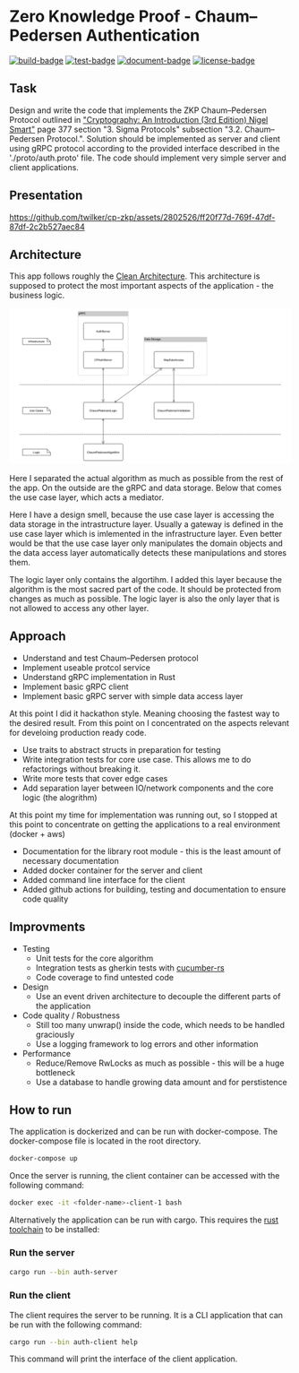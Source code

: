 # Zero Knowledge Proof - Chaum–Pedersen Authentication

[![build-badge](https://github.com/twilker/cp-zkp/actions/workflows/build.yml/badge.svg)](https://nightly.link/twilker/cp-zkp/workflows/build/main/binaries.zip)
[![test-badge](https://github.com/twilker/cp-zkp/actions/workflows/test.yml/badge.svg)](https://github.com/twilker/cp-zkp/actions/workflows/test.yml)
[![document-badge](https://github.com/twilker/cp-zkp/actions/workflows/doc.yml/badge.svg)](https://twilker.github.io/cp-zkp)
[![license-badge](https://img.shields.io/badge/License-MIT-blue)](LICENSE)

## Task

Design and write the code that implements the ZKP Chaum–Pedersen Protocol outlined in ["Cryptography: An Introduction (3rd Edition) Nigel Smart"](https://www.cs.umd.edu/~waa/414-F11/IntroToCrypto.pdf) page 377 section "3. Sigma Protocols" subsection "3.2. Chaum–Pedersen Protocol.". Solution should be implemented as server and client using gRPC protocol according to the provided interface described in the './proto/auth.proto' file. The code should implement very simple server and client applications.

## Presentation



https://github.com/twilker/cp-zkp/assets/2802526/ff20f77d-769f-47df-87df-2c2b527aec84



## Architecture

This app follows roughly the [Clean Architecture](https://blog.cleancoder.com/uncle-bob/2012/08/13/the-clean-architecture.html). This architecture is supposed to protect the most important aspects of the application - the business logic.

![Architecture Sketch](./docs/architecture.png)

Here I separated the actual algorithm as much as possible from the rest of the app. On the outside are the gRPC and data storage. Below that comes the use case layer, which acts a mediator.

Here I have a design smell, because the use case layer is accessing the data storage in the intrastructure layer. Usually a gateway is defined in the use case layer which is imlemented in the infrastructure layer. Even better would be that the use case layer only manipulates the domain objects and the data access layer automatically detects these manipulations and stores them.

The logic layer only contains the algortihm. I added this layer because the algorithm is the most sacred part of the code. It should be protected from changes as much as possible. The logic layer is also the only layer that is not allowed to access any other layer.

## Approach

- Understand and test Chaum–Pedersen protocol
- Implement useable protcol service
- Understand gRPC implementation in Rust
- Implement basic gRPC client
- Implement basic gRPC server with simple data access layer

At this point I did it hackathon style. Meaning choosing the fastest way to the desired result. From this point on I concentrated on the aspects relevant for develoing production ready code.

- Use traits to abstract structs in preparation for testing
- Write integration tests for core use case. This allows me to do refactorings without breaking it.
- Write more tests that cover edge cases
- Add separation layer between IO/network components and the core logic (the alogrithm)

At this point my time for implementation was running out, so I stopped at this point to concentrate on getting the applications to a real environment (docker + aws)

- Documentation for the library root module - this is the least amount of necessary documentation
- Added docker container for the server and client
- Added command line interface for the client
- Added github actions for building, testing and documentation to ensure code quality

## Improvments

- Testing
  - Unit tests for the core algorithm
  - Integration tests as gherkin tests with [cucumber-rs](https://cucumber-rs.github.io/cucumber/current/)
  - Code coverage to find untested code
- Design
  - Use an event driven architecture to decouple the different parts of the application
- Code quality / Robustness
  - Still too many unwrap() inside the code, which needs to be handled graciously
  - Use a logging framework to log errors and other information
- Performance
  - Reduce/Remove RwLocks as much as possible - this will be a huge bottleneck
  - Use a database to handle growing data amount and for perstistence

## How to run
The application is dockerized and can be run with docker-compose. The docker-compose file is located in the root directory.

```bash
docker-compose up
```

Once the server is running, the client container can be accessed with the following command:

```bash
docker exec -it <folder-name>-client-1 bash
```

Alternatively the application can be run with cargo. This requires the [rust toolchain]((https://www.rust-lang.org/tools/install)) to be installed:

### Run the server
```bash
cargo run --bin auth-server
```

### Run the client
The client requires the server to be running. It is a CLI application that can be run with the following command:

```bash
cargo run --bin auth-client help
```

This command will print the interface of the client application.
